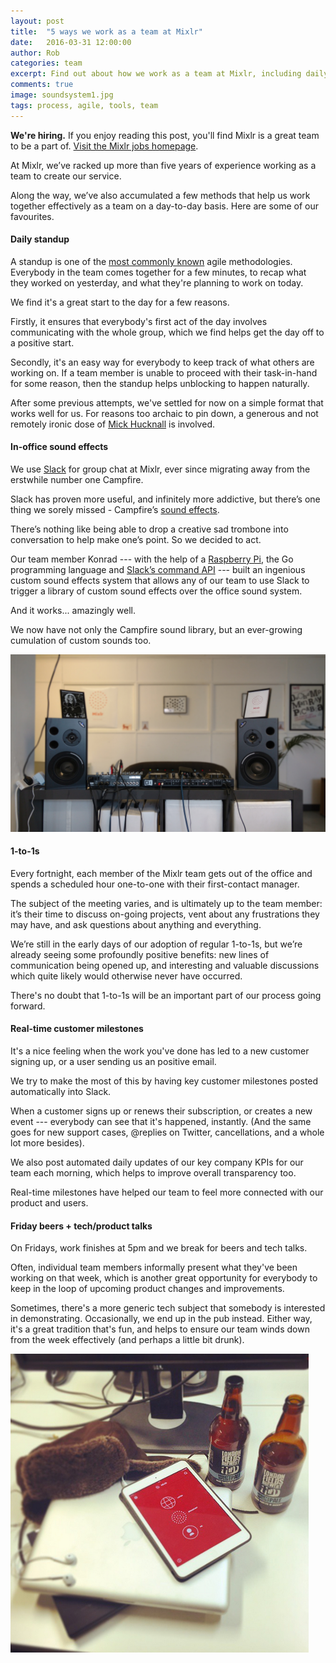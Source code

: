 ```yaml
---
layout: post
title:  "5 ways we work as a team at Mixlr"
date:   2016-03-31 12:00:00
author: Rob
categories: team
excerpt: Find out about how we work as a team at Mixlr, including daily standup, Slack sounds and more.
comments: true
image: soundsystem1.jpg
tags: process, agile, tools, team
---
```


<a name="top"></a>
<p class="info_block"><strong>We're hiring.</strong> If you enjoy reading this post, you'll find Mixlr is a great team to be a part of. <a href="/jobs">Visit the Mixlr jobs homepage</a>.</p>

At Mixlr, we’ve racked up more than five years of experience working as a team to create our service.

Along the way, we’ve also accumulated a few methods that help us work together effectively as a team on a day-to-day basis. Here are some of our favourites.

#### Daily standup

A standup is one of the [most commonly known](http://martinfowler.com/articles/itsNotJustStandingUp.html) agile methodologies. Everybody in the team comes together for a few minutes, to recap what they worked on yesterday, and what they're planning to work on today.

We find it's a great start to the day for a few reasons.

Firstly, it ensures that everybody's first act of the day involves communicating with the whole group, which we find helps get the day off to a positive start.

Secondly, it's an easy way for everybody to keep track of what others are working on. If a team member is unable to proceed with their task-in-hand for some reason, then the standup helps unblocking to happen naturally.

After some previous attempts, we've settled for now on a simple format that works well for us. For reasons too archaic to pin down, a generous and not remotely ironic dose of [Mick Hucknall](https://www.youtube.com/watch?v=8qc1B2PbM2g) is involved.


#### In-office sound effects

We use [Slack](https://slack.com/) for group chat at Mixlr, ever since migrating away from the erstwhile number one Campfire.

Slack has proven more useful, and infinitely more addictive, but there’s one thing we sorely missed - Campfire’s [sound effects](https://www.quora.com/What-are-all-the-sounds-you-can-play-in-campfire-campfirenow-com).

There’s nothing like being able to drop a creative sad trombone into conversation to help make one’s point. So we decided to act.

Our team member Konrad --- with the help of a [Raspberry Pi](https://www.raspberrypi.org/), the Go programming language and [Slack’s command API](https://api.slack.com/slash-commands) --- built an ingenious custom sound effects system that allows any of our team to use Slack to trigger a library of custom sound effects over the office sound system.

And it works... amazingly well.

We now have not only the Campfire sound library, but an ever-growing cumulation of custom sounds too.

![The Mixlr office sound system](/images/soundsystem1.jpg)

#### 1-to-1s

Every fortnight, each member of the Mixlr team gets out of the office and spends a scheduled hour one-to-one with their first-contact manager.

The subject of the meeting varies, and is ultimately up to the team member: it’s their time to discuss on-going projects, vent about any frustrations they may have, and ask questions about anything and everything.

We’re still in the early days of our adoption of regular 1-to-1s, but we’re already seeing some profoundly positive benefits: new lines of communication being opened up, and interesting and valuable discussions which quite likely would otherwise never have occurred.

There's no doubt that 1-to-1s will be an important part of our process going forward.

#### Real-time customer milestones

It's a nice feeling when the work you've done has led to a new customer signing up, or a user sending us an positive email.

We try to make the most of this by having key customer milestones posted automatically into Slack.

When a customer signs up or renews their subscription, or creates a new event --- everybody can see that it's happened, instantly. (And the same goes for new support cases, @replies on Twitter, cancellations, and a whole lot more besides).

We also post automated daily updates of our key company KPIs for our team each morning, which helps to improve overall transparency too.

Real-time milestones have helped our team to feel more connected with our product and users.


#### Friday beers + tech/product talks

On Fridays, work finishes at 5pm and we break for beers and tech talks.

Often, individual team members informally present what they've been working on that week, which is another great opportunity for everybody to keep in the loop of upcoming product changes and improvements.

Sometimes, there's a more generic tech subject that somebody is interested in demonstrating. Occasionally, we end up in the pub instead. Either way, it's a great tradition that's fun, and helps to ensure our team winds down from the week effectively (and perhaps a little bit drunk).

![Mixlr beers](/images/beers.png)
